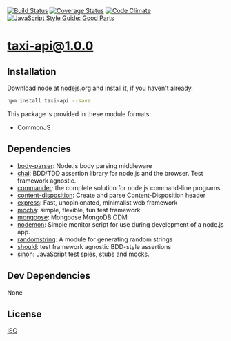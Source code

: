 [![Build Status](https://travis-ci.org/GabrielSVinha/taxi-api.png)](https://travis-ci.org/GabrielSVinha/taxi-api)
[![Coverage Status](https://coveralls.io/repos/github/GabrielSVinha/taxi-api/badge.svg?branch=master)](https://coveralls.io/github/GabrielSVinha/taxi-api?branch=master)
[![Code Climate](https://codeclimate.com/github/GabrielSVinha/taxi-api/badges/gpa.svg)](https://codeclimate.com/github/GabrielSVinha/taxi-api)
[![JavaScript Style Guide: Good Parts](https://img.shields.io/badge/code%20style-goodparts-brightgreen.svg?style=flat)](https://github.com/dwyl/goodparts "JavaScript The Good Parts")
# taxi-api@1.0.0





## Installation
Download node at [nodejs.org](http://nodejs.org) and install it, if you haven't already.

```sh
npm install taxi-api --save
```

This package is provided in these module formats:

- CommonJS




## Dependencies

- [body-parser](https://github.com/expressjs/body-parser): Node.js body parsing middleware
- [chai](https://github.com/chaijs/chai): BDD/TDD assertion library for node.js and the browser. Test framework agnostic.
- [commander](https://github.com/tj/commander.js): the complete solution for node.js command-line programs
- [content-disposition](https://github.com/jshttp/content-disposition): Create and parse Content-Disposition header
- [express](https://github.com/expressjs/express): Fast, unopinionated, minimalist web framework
- [mocha](https://github.com/mochajs/mocha): simple, flexible, fun test framework
- [mongoose](https://github.com/Automattic/mongoose): Mongoose MongoDB ODM
- [nodemon](https://github.com/remy/nodemon): Simple monitor script for use during development of a node.js app.
- [randomstring](https://github.com/klughammer/node-randomstring): A module for generating random strings
- [should](https://github.com/shouldjs/should.js): test framework agnostic BDD-style assertions
- [sinon](https://github.com/sinonjs/sinon): JavaScript test spies, stubs and mocks.


## Dev Dependencies

None

## License
[ISC]()
